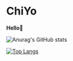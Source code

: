 # ChiYo

**Hello🚀**

![Anurag's GitHub stats](https://github-readme-stats.vercel.app/api?username=ChiYoPU&show_icons=true&theme=tokyonight)


[![Top Langs](https://github-readme-stats.vercel.app/api/top-langs/?username=ChiYoPU&theme=tokyonight&show_icons=true&layout=compact)](https://github.com/ChiYoPU/github-readme-stats)
